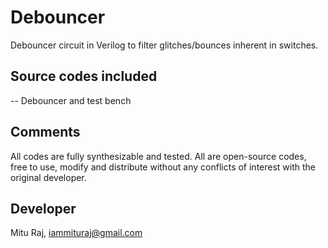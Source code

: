 # Debouncer
Debouncer circuit in Verilog to filter glitches/bounces inherent in switches.

Source codes included
---------------------
-- Debouncer and test bench

Comments
--------
All codes are fully synthesizable and tested. All are open-source codes, free to use, modify and distribute without any conflicts of interest with the original developer.

Developer
---------
Mitu Raj, iammituraj@gmail.com
